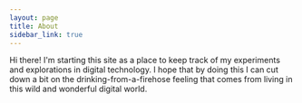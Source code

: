 ```yaml
---
layout: page
title: About
sidebar_link: true
---
```

Hi there! I'm starting this site as a place to keep track of my experiments and explorations in digital technology. I hope that by doing this I can cut down a bit on the drinking-from-a-firehose feeling that comes from living in this wild and wonderful digital world.